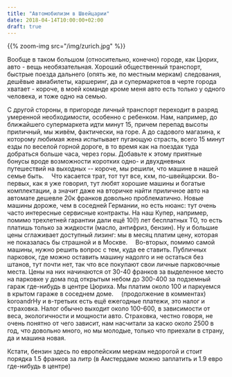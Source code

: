 ```yaml
---
title: "Автомобилизм в Швейцарии"
date: 2018-04-14T10:00:00+02:00
draft: true
---
```


{{% zoom-img src="/img/zurich.jpg" %}}

Вообще в таком большом (относительно, конечно) городе, как Цюрих, авто - вещь необязательная. Хороший общественный 
транспорт, быстрые поезда дальнего (опять же, по местным меркам) следования, дешёвые авиабилеты, каршеринг, да и 
супермаркетов в черте города хватает - короче, в моей команде кроме меня авто есть только у одного человека, и тоже 
одно на семью.
⠀ 
<!--more-->

С другой стороны, в пригороде личный транспорт переходит в разряд умеренной необходимости, особенно с ребенком. Нам,
например, до ближайшего супермаркета идти минут 15, причем перепад высоты приличный, мы живём, фактически, на горе. А до
садового магазина, к которому любимая жена испытывает пугающую страсть, всего 15 минут езды по веселой горной 
дороге, в то время как на поездах туда добраться больше часа, через горы. Добавьте к этому приятные бонусы вроде 
возможности коротких одно- и двухдневных путешествий на выходных -- короче, мы решили, что машине в нашей семье быть.
⠀ 
Что касается трат, тот тут все, кхм, по-швейцарски. Во-первых, как я уже говорил, тут любят хорошие машины и богатые 
комплектации, а значит даже на вторичке найти приличное авто на автомате дешевле 20к франков довольно проблематично. 
Новые машины дороже, чем в соседней Германии, но есть нюанс: тут очень часто интересные сервисные контракты. На наш 
Купер, например, помимо трехлетней гарантии дали ещё 10(!) лет бесплатных ТО, то есть платишь только за жидкости (масло, 
антифриз, бензин). Ну и большие цены сглаживает доступный лизинг: мы в месяц платим цену, которая не показалась бы 
страшной и в Москве.
⠀ 
Во-вторых, помимо самой машины, нужно решить вопрос с тем, куда ее ставить. Публичных парковок, где можно оставить 
машину надолго и не остаться без штанов, тут почти нет, так что все покупают свои личные парковочные места. Цены на них 
начинаются от 30-40 франков за выделенное место на парковке у дома под открытым небом до 300-400 за подземный гараж 
где-нибудь в центре Цюриха. Мы платим около 100 и паркуемся в крытом гараже в соседнем доме.
⠀
(продолжение в комментах)
koroandrНу и в-третьих есть ещё ежегодные платежи, это налог и страховка. Налог обычно выходит около 100-600, в 
зависимости от веса, экологичности и мощности авто. Страховка, честно говоря, не очень понятно от чего зависит, нам 
насчитали за каско около 2500 в год, что довольно много, но мы молодые, только что приехали в страну, да и машина новая.

Кстати, бензин здесь по европейским меркам недорогой и стоит порядка 1.5 франков за литр (в Амстердаме можно заплатить 
и 1.9 евро где-нибудь в центре)
